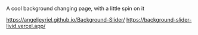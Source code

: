 A cool background changing page, with a little spin on it

https://angeljeyriel.github.io/Background-Slider/
https://background-slider-livid.vercel.app/
